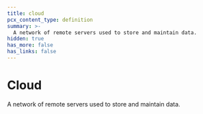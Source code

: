 ```yaml
---
title: cloud
pcx_content_type: definition
summary: >-
  A network of remote servers used to store and maintain data.
hidden: true
has_more: false
has_links: false
---
```


# Cloud

A network of remote servers used to store and maintain data.

